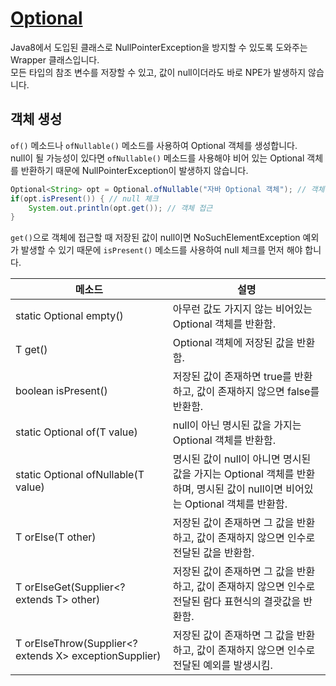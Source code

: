 # [Optional](http://www.tcpschool.com/java/java_stream_optional#google_vignette)

Java8에서 도입된 클래스로 NullPointerException을 방지할 수 있도록 도와주는 Wrapper 클래스입니다. <br>
모든 타입의 참조 변수를 저장할 수 있고, 값이 null이더라도 바로 NPE가 발생하지 않습니다. <br>

## 객체 생성

`of()` 메소드나 `ofNullable()` 메소드를 사용하여 Optional 객체를 생성합니다. <br>
null이 될 가능성이 있다면 `ofNullable()` 메소드를 사용해야 비어 있는 Optional 객체를 반환하기 때문에 NullPointerException이 발생하지 않습니다. <br>

```java
Optional<String> opt = Optional.ofNullable("자바 Optional 객체"); // 객체 생성
if(opt.isPresent()) { // null 체크
    System.out.println(opt.get()); // 객체 접근
}
```

`get()`으로 객체에 접근할 때 저장된 값이 null이면 NoSuchElementException 예외가 발생할 수 있기 때문에 `isPresent()` 메소드를 사용하여 null 체크를 먼저 해야 합니다. <br>

| 메소드                                                                       | 설명                                                                                                                         |
| ---------------------------------------------------------------------------- | ---------------------------------------------------------------------------------------------------------------------------- |
| static <T> Optional<T> empty()                                               | 아무런 값도 가지지 않는 비어있는 Optional 객체를 반환함.                                                                     |
| T get()                                                                      | Optional 객체에 저장된 값을 반환함.                                                                                          |
| boolean isPresent()                                                          | 저장된 값이 존재하면 true를 반환하고, 값이 존재하지 않으면 false를 반환함.                                                   |
| static <T> Optional<T> of(T value)                                           | null이 아닌 명시된 값을 가지는 Optional 객체를 반환함.                                                                       |
| static <T> Optional<T> ofNullable(T value)                                   | 명시된 값이 null이 아니면 명시된 값을 가지는 Optional 객체를 반환하며, 명시된 값이 null이면 비어있는 Optional 객체를 반환함. |
| T orElse(T other)                                                            | 저장된 값이 존재하면 그 값을 반환하고, 값이 존재하지 않으면 인수로 전달된 값을 반환함.                                       |
| T orElseGet(Supplier<? extends T> other)                                     | 저장된 값이 존재하면 그 값을 반환하고, 값이 존재하지 않으면 인수로 전달된 람다 표현식의 결괏값을 반환함.                     |
| <X extends Throwable> T orElseThrow(Supplier<? extends X> exceptionSupplier) | 저장된 값이 존재하면 그 값을 반환하고, 값이 존재하지 않으면 인수로 전달된 예외를 발생시킴.                                   |
